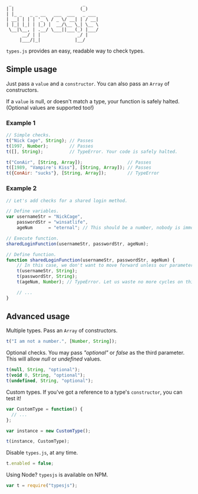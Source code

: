 ```
 _                           _
| |                         (_)
| |_ _   _ _ __   ___  ___   _ ___ 
| __| | | | '_ \ / _ \/ __| | / __|
| |_| |_| | |_) |  __/\__ \_| \__ \
 \__|\__, | .__/ \___||___(_) |___/
      __/ | |              _/ |
     |___/|_|             |__/

```

`types.js` provides an easy, readable way to check types.

## Simple usage

Just pass a `value` and a `constructor`. You can also pass an `Array` of constructors.

If a `value` is null, or doesn't match a type, your function is safely halted. (Optional values are supported too!)

### Example 1
```js
// Simple checks.
t("Nick Cage", String); // Passes
t(1997, Number);        // Passes
t([], String);          // TypeError. Your code is safely halted.

t("ConAir", [String, Array]);                 // Passes
t([1989, "Vampire's Kiss"], [String, Array]); // Passes
t({ConAir: "sucks"}, [String, Array]);        // TypeError
```

### Example 2
```js
// Let's add checks for a shared login method.

// Define variables.
var usernameStr = "NickCage",
    passwordStr = "winsatlife",
    ageNum      = "eternal"; // This should be a number, nobody is immortal... right?

// Execute function.
sharedLoginFunction(usernameStr, passwordStr, ageNum);

// Define function.
function sharedLoginFunction(usernameStr, passwordStr, ageNum) {
    // In this case, we don't want to move forward unless our parameters seem legit.
    t(usernameStr, String);
    t(passwordStr, String);
    t(ageNum, Number); // TypeError. Let us waste no more cycles on this function.

    // ...
}

```

## Advanced usage

Multiple types. Pass an `Array` of constructors.

```js
t("I am not a number.", [Number, String]);
```

Optional checks. You may pass *"optional"* or *false* as the third parameter.
This will allow *null* or *undefined* values.

```js
t(null, String, "optional");
t(void 0, String, "optional");
t(undefined, String, "optional");
```

Custom types. If you've got a reference to a type's `constructor`, you can test it!

```js
var CustomType = function() {
  // ...
};

var instance = new CustomType();

t(instance, CustomType);
```

Disable `types.js`, at any time.

```js
t.enabled = false;
```

Using Node? `typesjs` is available on NPM.

```js
var t = require("typesjs");
```